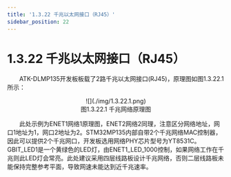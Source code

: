 ```yaml
---
title: '1.3.22 千兆以太网接口（RJ45）'
sidebar_position: 22
---
```


# 1.3.22 千兆以太网接口（RJ45）

&emsp;&emsp;ATK-DLMP135开发板板载了2路千兆以太网接口(RJ45)，原理图如图1.3.22.1所示：

<center>
![](./img/1.3.22.1.png)<br />
图1.3.22.1 千兆网络原理图 
</center>


&emsp;&emsp;此处示例为ENET1网络1原理图，ENET2网络2同理，注意区分网络地址，网口1地址为1，网口2地址为2。STM32MP135内部自带2个千兆网络MAC控制器，因此可以提供2个千兆网口，开发板选用网络PHY芯片型号为YT8531C。GBIT_LED1是一个黄绿色的LED灯，由ENET1_LED_1000控制，如果网络工作在千兆则此LED灯会常亮。此处建议采用四层线路板设计千兆网络，否则二层线路板未能保持完整参考平面，导致网速未能达到近千兆速率。

